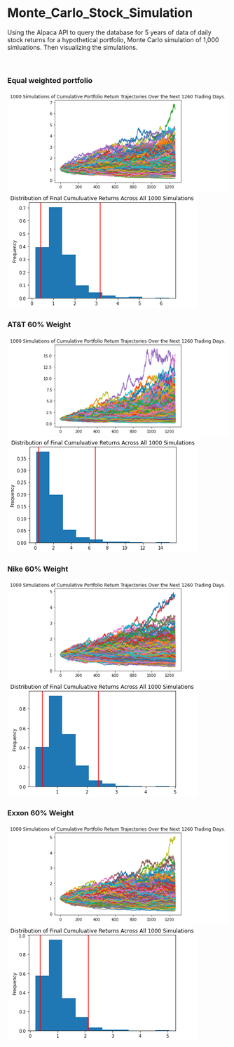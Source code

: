 # Monte_Carlo_Stock_Simulation
Using the Alpaca API  to query the database for 5 years of data of daily stock returns for a hypothetical portfolio, Monte Carlo simulation of 1,000 simluations. Then visualizing the simulations.
<br>
<br>
<br>
<div class="begin-examples"></div>

### Equal weighted portfolio

![](Images/MC_fiveyear_sim_plot.png)
![](Images/MC_fiveyear_dist_plot.png)

### AT&T 60% Weight

![](Images/MC_att_fiveyear_sim_plot.png)
![](Images/MC_att_fiveyear_dist_plot.png)

### Nike 60% Weight

![](Images/MC_nike_fiveyear_sim_plot.png)
![](Images/MC_nike_fiveyear_dist_plot.png)

### Exxon 60% Weight
![](Images/MC_exxon_fiveyear_sim_plot.png)
![](Images/MC_exxon_fiveyear_dist_plot.png)


<div class="end-examples"></div>